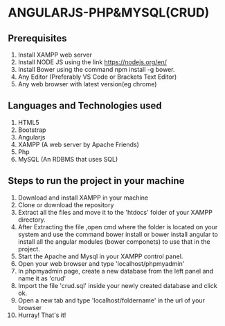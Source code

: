 # ANGULARJS-PHP&MYSQL(CRUD)

## Prerequisites
1. Install XAMPP web server
2. Install NODE JS using the link https://nodejs.org/en/ 
3. Install Bower using the command npm install -g bower.
4. Any Editor (Preferably VS Code or Brackets Text Editor)
5. Any web browser with latest version(eg chrome)

## Languages and Technologies used
1. HTML5
2. Bootstrap
3. Angularjs
4. XAMPP (A web server by Apache Friends)
5. Php
6. MySQL (An RDBMS that uses SQL)


## Steps to run the project in your machine
1. Download and install XAMPP in your machine
2. Clone or download the repository
3. Extract all the files and move it to the 'htdocs' folder of your XAMPP directory.
4. After Extracting the file ,open cmd where the folder is located on your system and use the command bower install or bower install angular to install all the angular modules (bower componets) to use that in the project.
5. Start the Apache and Mysql in your XAMPP control panel.
6. Open your web browser and type 'localhost/phpmyadmin'
7. In phpmyadmin page, create a new database from the left panel and name it as 'crud'
8. Import the file 'crud.sql' inside your newly created database and click ok.
9. Open a new tab and type 'localhost/foldername' in the url of your browser
10. Hurray! That's it!
